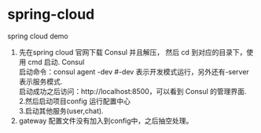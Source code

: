 # spring-cloud
spring cloud demo

1. 先在spring cloud 官网下载 Consul 并且解压， 然后 cd 到对应的目录下，使用 cmd 启动. Consul <br>
 启动命令：consul agent -dev #-dev 表示开发模式运行，另外还有-server 表示服务模式. <br>
 启动成功之后访问：http://localhost:8500，可以看到 Consul 的管理界面.<br>
2.然后启动项目config 运行配置中心 <br>
3.启动其他服务(user,chat).<br>
4. gateway 配置文件没有加入到config中，之后抽空处理。

